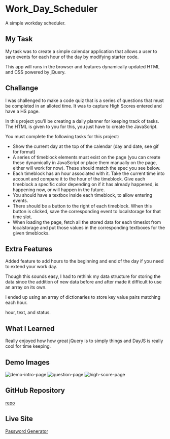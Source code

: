 # Work_Day_Scheduler

A simple workday scheduler.

## My Task

My task was to create a simple calendar application that allows a user to save events for each hour of the day by modifying starter code. 

This app will runs in the browser and features dynamically updated HTML and CSS powered by jQuery.

## Challange

I was challenged to make a code quiz that is a series of questions that must be completed in an alloted time. It was to capture High Scores entered and have a HS page.

In this project you'll be creating a daily planner for keeping track of tasks. The HTML is given to you for this, you just have to create the JavaScript.

You must complete the following tasks for this project:

* Show the current day at the top of the calendar (day and date, see gif for format)
* A series of timeblock elements must exist on the page (you can create these dynamically in JavaScript or place them manually on the page, either will work for now). These should match the spec you see below.
* Each timeblock has an hour associated with it. Take the current time into account and compare it to the hour of the timeblock. Give each timeblock a specific color depending on if it has already happened, is happening now, or will happen in the future.
* You should have a textbox inside each timeblock, to allow entering events.
* There should be a button to the right of each timeblock. When this button is clicked, save the corresponding event to localstorage for that time slot.
* When loading the page, fetch all the stored data for each timeslot from localstorage and put those values in the corresponding textboxes for the given timeblocks.

## Extra Features

Added feature to add hours to the beginning and end of the day if you need to extend your work day.

Though this sounds easy, I had to rethink my data structure for storing the data since the addition of new data before and after made it difficult to use an array on its own. 

I ended up using an array of dictionaries to store key value pairs matching each hour. 

hour, text, and status.


## What I Learned

Really enjoyed how how great jQuery is to simply things and DayJS is really cool for time keeping. 

## Demo Images

![demo-intro-page](./assets/intro.png)
![question-page](./assets/questions.png)
![high-score-page](./assets/HS.png)


## GitHub Repository

[repo](https://github.com/1willcobb/Work_Day_Scheduler)

## Live Site

[Password Generator](https://1willcobb.github.io/Work_Day_Scheduler/)